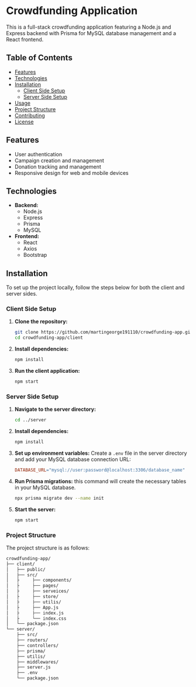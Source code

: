 # Crowdfunding Application

This is a full-stack crowdfunding application featuring a Node.js and Express backend with Prisma for MySQL database management and a React frontend.

## Table of Contents
- [Features](#features)
- [Technologies](#technologies)
- [Installation](#installation)
  - [Client Side Setup](#client-side-setup)
  - [Server Side Setup](#server-side-setup)
- [Usage](#usage)
- [Project Structure](#project-structure)
- [Contributing](#contributing)
- [License](#license)

## Features
- User authentication
- Campaign creation and management
- Donation tracking and management
- Responsive design for web and mobile devices

## Technologies
- **Backend:**
  - Node.js
  - Express
  - Prisma
  - MySQL
- **Frontend:**
  - React
  - Axios
  - Bootstrap

## Installation

To set up the project locally, follow the steps below for both the client and server sides.

### Client Side Setup

1. **Clone the repository:**
   ```bash
   git clone https://github.com/martingeorge191110/crowdfunding-app.git
   cd crowdfunding-app/client

2. **Install dependencies:**
   ```bash
   npm install

3. **Run the client application:**
   ```bash
   npm start

### Server Side Setup

1. **Navigate to the server directory:**
   ```bash
   cd ../server

2. **Install dependencies:**
   ```bash
   npm install

3. **Set up environment variables:**
   Create a <code>.env</code> file in the server directory and add your MySQL database connection URL:
   ```makefile
   DATABASE_URL="mysql://user:password@localhost:3306/database_name"

4. **Run Prisma migrations:**
   this command will create the necessary tables in your MySQL database.
   ```bash
   npx prisma migrate dev --name init

5. **Start the server:**
   ```bash
   npm start

### Project Structure
   The project structure is as follows:
   ```bash
   crowdfunding-app/
   ├── client/
   │   ├── public/
   │   ├── src/
   │   ├     ├── components/
   │   ├     ├── pages/
   │   ├     ├── serveices/
   │   ├     ├── store/
   │   ├     ├── utilis/
   │   ├     ├── App.js
   │   ├     ├── index.js
   │   ├     └── index.css
   │   └── package.json
   └── server/
       ├── src/
       ├── routers/
       ├── controllers/
       ├── prisma/
       ├── utilis/
       ├── middlewares/
       ├── server.js
       ├── .env
       └── package.json
